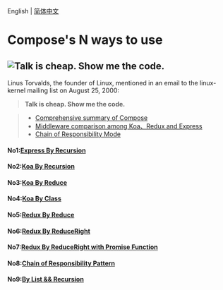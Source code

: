 English | [简体中文](./README.md)

# Compose's N ways to use

## ![Talk is cheap. Show me the code.](assets/talk.jpeg)

Linus Torvalds, the founder of Linux, mentioned in an email to the linux-kernel mailing list on August 25, 2000:

> **Talk is cheap. Show me the code.**

> - [Comprehensive summary of Compose](https://segmentfault.com/a/1190000016707187#item-7-5)
> - [Middleware comparison among Koa、Redux and Express](https://github.com/nanjixiong218/analys-middlewares/tree/master/src)
> - [Chain of Responsibility Mode](https://blog.csdn.net/liuwenzhe2008/article/details/70199520)


#### No1:[Express By Recursion](https://github.com/su37josephxia/compose-awesome/blob/master/express/index.js)


#### No2:[Koa By Recursion](https://github.com/GeekQiaQia/compose-awesome/blob/master/koa/index.js)


#### No3:[Koa By Reduce](https://github.com/su37josephxia/compose-awesome/blob/master/koa/koa-reduce.js)


#### No4:[Koa By Class](https://github.com/su37josephxia/compose-awesome/blob/master/koa/koa-class.js)


#### No5:[Redux By Reduce](https://github.com/su37josephxia/compose-awesome/blob/master/redux/reduce.js)


#### No6:[Redux By ReduceRight](https://github.com/su37josephxia/compose-awesome/blob/master/redux/reduceRight.js)


#### No7:[Redux By ReduceRight with Promise Function](https://github.com/su37josephxia/compose-awesome/blob/master/redux/reducePromise.js)


#### No8:[Chain of Responsibility Pattern ](https://github.com/su37josephxia/compose-awesome/blob/master/chain-of-responsibility-pattern/index.js)


#### No9:[By List && Recursion](https://github.com/su37josephxia/compose-awesome/blob/master/stack-compose/index.js)


 

